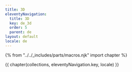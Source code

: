 ```yaml
---
title: 3D
eleventyNavigation:
  title: 3D
  key: de_3d
  order: 5
  parent: de
layout: default
locale: de
---
```


{% from "../../_includes/parts/macros.njk" import chapter %}

{{ chapter(collections, eleventyNavigation.key, locale) }}